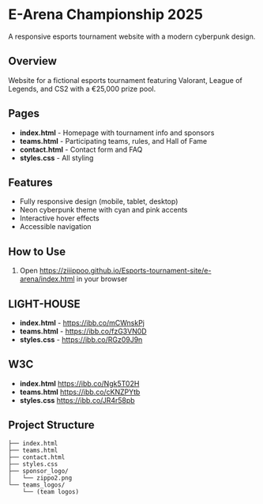 # E-Arena Championship 2025

A responsive esports tournament website with a modern cyberpunk design.

## Overview

Website for a fictional esports tournament featuring Valorant, League of Legends, and CS2 with a €25,000 prize pool.

## Pages

- **index.html** - Homepage with tournament info and sponsors
- **teams.html** - Participating teams, rules, and Hall of Fame
- **contact.html** - Contact form and FAQ
- **styles.css** - All styling

## Features

- Fully responsive design (mobile, tablet, desktop)
- Neon cyberpunk theme with cyan and pink accents
- Interactive hover effects
- Accessible navigation

## How to Use

1. Open https://ziiippoo.github.io/Esports-tournament-site/e-arena/index.html in your browser

## LIGHT-HOUSE
- **index.html** - https://ibb.co/mCWnskPj
- **teams.html** - https://ibb.co/fzG3VN0D
- **styles.css** - https://ibb.co/RGz09J9n
## W3C
- **index.html** https://ibb.co/Ngk5T02H
- **teams.html** https://ibb.co/cKNZPYtb
- **styles.css** https://ibb.co/JR4r58pb
## Project Structure

```
├── index.html
├── teams.html
├── contact.html
├── styles.css
├── sponsor_logo/
│   └── zippo2.png
└── teams_logos/
    └── (team logos)
```

